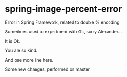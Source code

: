 # spring-image-percent-error
Error in Spring Framework, related to double % encoding

Sometimes used to experiment with Git, sorry Alexander...

It is Ok.

You are so kind.

And one more line here.

Some new changes, performed on master
